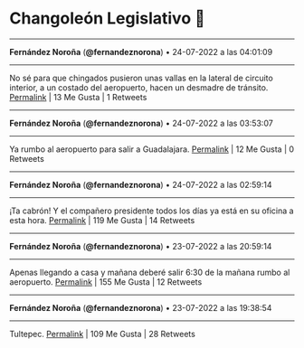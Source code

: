 # Changoleón Legislativo 🙈
*****
**Fernández Noroña** (**@fernandeznorona**) • 24-07-2022 a las 04:01:09
*****
No sé para que chingados pusieron unas vallas en la lateral de circuito interior, a un costado del aeropuerto, hacen un desmadre de tránsito.
[Permalink](https://twitter.com/fernandeznorona/status/1551175650568019969) | 13 Me Gusta | 1 Retweets
*****
**Fernández Noroña** (**@fernandeznorona**) • 24-07-2022 a las 03:53:07
*****
Ya rumbo al aeropuerto para salir a Guadalajara.
[Permalink](https://twitter.com/fernandeznorona/status/1551173632038240256) | 12 Me Gusta | 0 Retweets
*****
**Fernández Noroña** (**@fernandeznorona**) • 24-07-2022 a las 02:59:14
*****
¡Ta cabrón! Y el compañero presidente todos los días ya está en su oficina a esta hora.
[Permalink](https://twitter.com/fernandeznorona/status/1551160070188195846) | 119 Me Gusta | 14 Retweets
*****
**Fernández Noroña** (**@fernandeznorona**) • 23-07-2022 a las 20:59:14
*****
Apenas llegando a casa y mañana deberé salir 6:30 de la mañana rumbo al aeropuerto.
[Permalink](https://twitter.com/fernandeznorona/status/1551069474593316866) | 155 Me Gusta | 12 Retweets
*****
**Fernández Noroña** (**@fernandeznorona**) • 23-07-2022 a las 19:38:54
*****
Tultepec.
[Permalink](https://twitter.com/fernandeznorona/status/1551049258278731784) | 109 Me Gusta | 28 Retweets